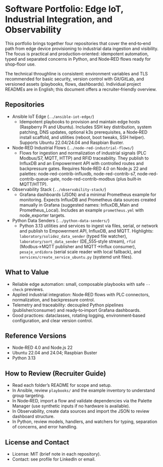 # Software Portfolio: Edge IoT, Industrial Integration, and Observability

This portfolio brings together four repositories that cover the end‑to‑end path from edge device provisioning to industrial data ingestion and visibility. The focus is practical and production‑oriented: idempotent automation, typed and separated concerns in Python, and Node‑RED flows ready for shop‑floor use.

The technical throughline is consistent: environment variables and TLS recommended for basic security, version control with Git/GitLab, and versioned assets (playbooks, flows, dashboards). Individual project READMEs are in English; this document offers a recruiter‑friendly overview.

## Repositories
- Ansible IoT Edge (`../ansible-iot-edge/`)
  - Idempotent playbooks to provision and maintain edge hosts (Raspberry Pi and Ubuntu). Includes SSH key distribution, system patching, DNS updates, optional k3s prerequisites, a Node‑RED install scaffold, and utilities (reboot, boot tweaks, SSH helper). Supports Ubuntu 22.04/24.04 and Raspbian Buster.
- Node‑RED Industrial Flows (`../node-red-industrial-flows/`)
  - Flows for ingestion and normalization of industrial signals (PLC Modbus/S7, MQTT, HTTP) and RFID traceability. They publish to InfluxDB and an Empowerment API with controlled routes and backpressure gates. Requires Node‑RED 4.0 on Node.js 22 and palettes: node-red-contrib-influxdb, node-red-contrib-s7, node-red-contrib-queue-gate, node-red-contrib-modbus (plus built‑in MQTT/HTTP).
- Observability Stack (`../observability-stack/`)
  - Grafana dashboards (JSON) and a minimal Prometheus example for monitoring. Expects InfluxDB and Prometheus data sources created manually in Grafana (suggested names: InfluxDB_Main and Prometheus_Local). Includes an example `prometheus.yml` with node_exporter targets.
- Python Data Senders (`../python-data-senders/`)
  - Python 3.13 utilities and services to ingest via files, serial, or network and publish to Empowerment API, InfluxDB, and MQTT. Highlights: `laboratory/solidez_data_sender` (typed file watcher), `laboratory/sort_data_sender` (DE_555‑style stream), `rfid` (Modbus→MQTT publisher and MQTT→Influx consumer), `pesaje_urdidora` (serial scale reader with local fallback), and `services/create_service_ubuntu.py` (systemd unit files).

## What to Value
- Reliable edge automation: small, composable playbooks with safe `--check` previews.
- Applied industrial integration: Node‑RED flows with PLC connectors, normalization, and backpressure control.
- Telemetry and traceability: decoupled Python pipelines (publisher/consumer) and ready‑to‑import Grafana dashboards.
- Good practices: dataclasses, rotating logging, environment‑based configuration, and clear version control.

## Reference Versions
- Node‑RED 4.0 and Node.js 22
- Ubuntu 22.04 and 24.04; Raspbian Buster
- Python 3.13

## How to Review (Recruiter Guide)
- Read each folder’s README for scope and setup.
- In Ansible, review `playbooks/` and the example inventory to understand group targeting.
- In Node‑RED, import a flow and validate dependencies via the Palette Manager (use synthetic inputs if no hardware is available).
- In Observability, create data sources and import the JSON to review dashboard structure.
- In Python, review models, handlers, and watchers for typing, separation of concerns, and error handling.

## License and Contact
- License: MIT (brief note in each repository).
- Contact: see profile for LinkedIn or email.

